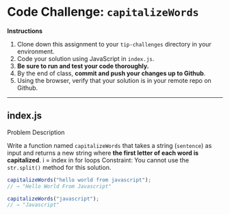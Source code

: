 # **Code Challenge:** `capitalizeWords`

**Instructions**

1. Clone down this assignment to your `tip-challenges` directory in your environment.
2. Code your solution using JavaScript in `index.js`.
3. **Be sure to run and test your code thoroughly.**
4. By the end of class, **commit and push your changes up to Github**.
5. Using the browser, verify that your solution is in your remote repo on Github.

---

## index.js

Problem Description

Write a function named  `capitalizeWords` that takes a string (`sentence`) as input and returns a new string where **the first letter of each word is capitalized**.
i = index in for loops
Constraint: You cannot use the `str.split()` method for this solution.

```jsx
capitalizeWords("hello world from javascript");
// → "Hello World From Javascript"

capitalizeWords("javascript");
// → "Javascript"
```
